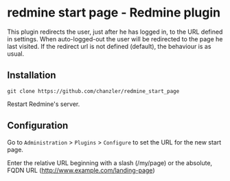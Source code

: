 # redmine start page - Redmine plugin

This plugin redirects the user, just after he has logged in, to the URL defined in settings. When auto-logged-out the user will be redirected to the page he last visited. If the redirect url is not defined (default), the behaviour is as usual.

## Installation

    git clone https://github.com/chanzler/redmine_start_page

Restart Redmine's server.

## Configuration

Go to `Administration` > `Plugins` > `Configure` to set the URL for the new start page.

Enter the relative URL beginning with a slash (/my/page) or the absolute, FQDN URL (http://www.example.com/landing-page)

